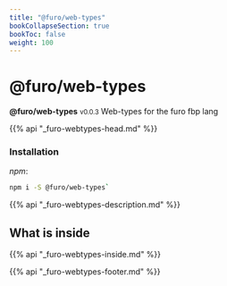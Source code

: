 ```yaml
---
title: "@furo/web-types"
bookCollapseSection: true
bookToc: false
weight: 100
---
```


# @furo/web-types
**@furo/web-types** <small>v0.0.3</small>
Web-types for the furo fbp lang

{{% api "_furo-webtypes-head.md" %}}

### Installation
*npm*:
```bash
npm i -S @furo/web-types`
```


{{% api "_furo-webtypes-description.md" %}}

## What is inside
{{% api "_furo-webtypes-inside.md" %}}

{{% api "_furo-webtypes-footer.md" %}}

